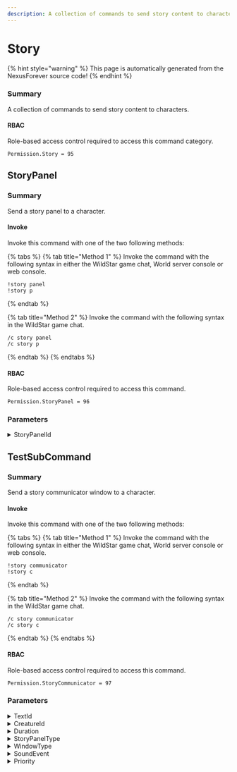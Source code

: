 ```yaml
---
description: A collection of commands to send story content to characters.
---
```


# Story

{% hint style="warning" %}
This page is automatically generated from the NexusForever source code!
{% endhint %}

### Summary

A collection of commands to send story content to characters.

#### RBAC

Role-based access control required to access this command category.

```
Permission.Story = 95
```

## StoryPanel

### Summary

Send a story panel to a character.

#### Invoke

Invoke this command with one of the two following methods:

{% tabs %}
{% tab title="Method 1" %}
Invoke the command with the following syntax in either the WildStar game chat, World server console or web console.

```
!story panel
!story p
```
{% endtab %}

{% tab title="Method 2" %}
Invoke the command with the following syntax in the WildStar game chat.

```
/c story panel
/c story p
```
{% endtab %}
{% endtabs %}

#### RBAC

Role-based access control required to access this command.

```
Permission.StoryPanel = 96
```

### Parameters

<details>

<summary>StoryPanelId</summary>

#### Summary

Story panel entry to send to character.

#### Optional

No

</details>

## TestSubCommand

### Summary

Send a story communicator window to a character.

#### Invoke

Invoke this command with one of the two following methods:

{% tabs %}
{% tab title="Method 1" %}
Invoke the command with the following syntax in either the WildStar game chat, World server console or web console.

```
!story communicator
!story c
```
{% endtab %}

{% tab title="Method 2" %}
Invoke the command with the following syntax in the WildStar game chat.

```
/c story communicator
/c story c
```
{% endtab %}
{% endtabs %}

#### RBAC

Role-based access control required to access this command.

```
Permission.StoryCommunicator = 97
```

### Parameters

<details>

<summary>TextId</summary>

#### Summary

The parameter has no summary.

#### Optional

No

</details>

<details>

<summary>CreatureId</summary>

#### Summary

The parameter has no summary.

#### Optional

No

</details>

<details>

<summary>Duration</summary>

#### Summary

The parameter has no summary.

#### Optional

No

</details>

<details>

<summary>StoryPanelType</summary>

#### Summary

The parameter has no summary.

#### Optional

No

</details>

<details>

<summary>WindowType</summary>

#### Summary

The parameter has no summary.

#### Optional

No

</details>

<details>

<summary>SoundEvent</summary>

#### Summary

The parameter has no summary.

#### Optional

No

</details>

<details>

<summary>Priority</summary>

#### Summary

The parameter has no summary.

#### Optional

No

</details>

